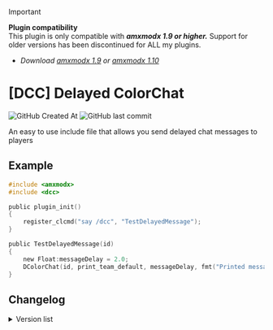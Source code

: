 <!-- 
Writing on GitHub Guidance: https://docs.github.com/en/get-started/writing-on-github/getting-started-with-writing-and-formatting-on-github/quickstart-for-writing-on-github

- Styling text:
	- Bold:                			**Bold text**
	- Italic:              			*Italic text*
	- Strikethrough:				~~Strikethrough text~~
	- Bold and nested italic:		**Bold _Bold Italic_ text**
	- All bold and italic:			*** Bold Italic ***
	- Subscript:					<sub>Subscript text</sub>
	- Superscript:					<sup>Superscript text</super>
	- Underlined:					<ins>Underlined text</ins>

- Quoting text: >
 -->

> [!IMPORTANT]
> **Plugin compatibility**<br/>
> This plugin is only compatible with ***amxmodx 1.9 or higher.*** Support for older versions has been discontinued for ALL my plugins.<br/>
> - *Download [amxmodx 1.9](https://www.amxmodx.org/downloads-new.php) or [amxmodx 1.10](https://www.amxmodx.org/downloads-new.php?branch=master)*

# [DCC] Delayed ColorChat

![GitHub Created At](https://img.shields.io/github/created-at/LadderGeit/HitMarkers?style=plastic&color=blue)
![GitHub last commit](https://img.shields.io/github/last-commit/LadderGeit/HitMarkers?display_timestamp=committer&style=plastic&color=darkorange)

An easy to use include file that allows you send delayed chat messages to players

## Example
```c
#include <amxmodx>
#include <dcc>

public plugin_init() 
{
    register_clcmd("say /dcc", "TestDelayedMessage");
}

public TestDelayedMessage(id)
{
    new Float:messageDelay = 2.0;
    DColorChat(id, print_team_default, messageDelay, fmt("Printed message for ^3%i ^1after ^4%f seconds", id, messageDelay));
}
```

## Changelog
<details>
<summary>Version list</summary>

- [ ] 1.0.0: Initial release [Current version]

</details>
